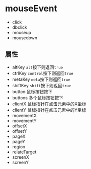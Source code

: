 # mouseEvent
+ click
+ dbclick
+ mouseup
+ mousedown

## 属性
+ altKey
`alt`按下则返回`true`
+ ctrlKey
`control`按下则返回`true`
+ metaKey
`meta`按下则返回`true`
+ shiftKey
`shift`按下则返回`true`
+ button
鼠标按钮按下
+ buttons
多个鼠标按钮按下
+ clientX
鼠标指针在点击元素中的X坐标
+ clientY
鼠标指针在点击元素中的Y坐标
+ movementX
+ movementY
+ offsetX
+ offsetY
+ pageX
+ pageY
+ region
+ relateTarget
+ screenX
+ screenY
